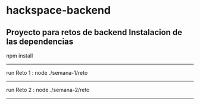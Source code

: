# hackspace-backend
Proyecto para retos de backend
Instalacion de las dependencias
-----------------------------
 npm install

****************************
run Reto 1 : node ./semana-1/reto
******************************
run Reto 2 : node ./semana-2/reto
******************************
